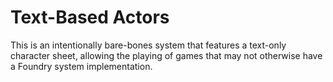 # Text-Based Actors
This is an intentionally bare-bones system that features a text-only character
sheet, allowing the playing of games that may not otherwise have a Foundry system
implementation.
